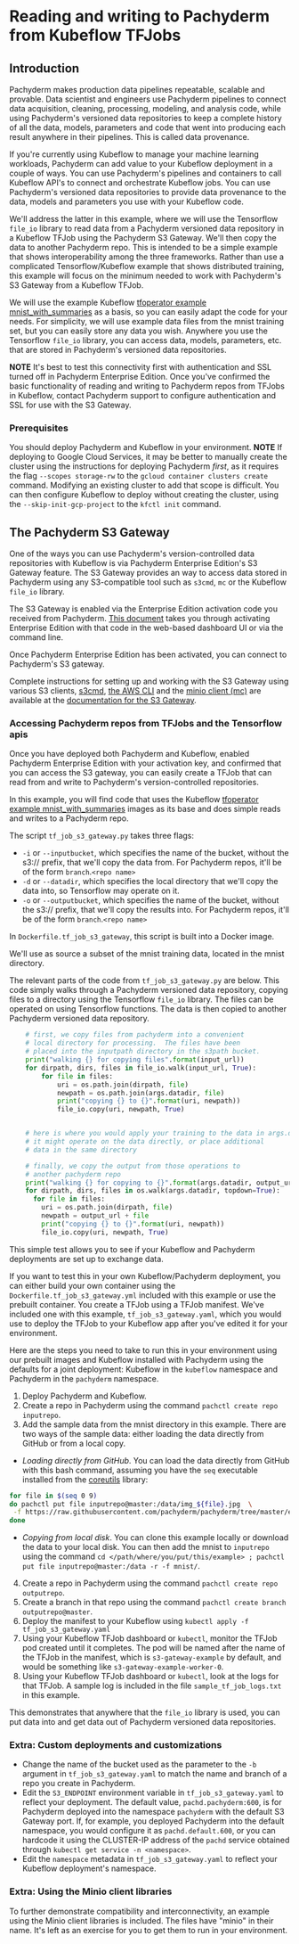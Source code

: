 #  Reading and writing to Pachyderm from Kubeflow TFJobs

## Introduction

Pachyderm makes production data pipelines repeatable, scalable and provable.
Data scientist and engineers use Pachyderm pipelines to connect data acquisition, cleaning, processing, modeling, and analysis code,
while using Pachyderm's versioned data repositories to keep a complete history of all the data, models, parameters and code
that went into producing each result anywhere in their pipelines. 
This is called data provenance.

If you're currently using Kubeflow to manage your machine learning workloads,
Pachyderm can add value to your Kubeflow deployment in a couple of ways.
You can use Pachyderm's pipelines and containers to call Kubeflow API's to connect and orchestrate Kubeflow jobs.
You can use Pachyderm's versioned data repositories to provide data provenance to the data, models and parameters you use with your Kubeflow code.

We'll address the latter in this example,
where we will use the Tensorflow `file_io` library
to read data from a Pachyderm versioned data repository
in a Kubeflow TFJob
using the Pachyderm S3 Gateway.
We'll then copy the data to another Pachyderm repo.
This is intended to be a simple example
that shows interoperability among the three frameworks.
Rather than use a complicated Tensorflow/Kubeflow example that shows distributed training,
this example will focus on the minimum needed to work with Pachyderm's S3 Gateway from a Kubeflow TFJob.

We will use the example Kubeflow [tfoperator example mnist_with_summaries](https://github.com/kubeflow/tf-operator/tree/master/examples/v1beta2/mnist_with_summaries) as a basis, so you can easily adapt the code for your needs.
For simplicity, we will use example data files from the mnist training set,
but you can easily store any data you wish.
Anywhere you use the Tensorflow `file_io` library,
you can access data, models, parameters, etc. that are stored in Pachyderm's versioned data repositories.

**NOTE**
It's best to test this connectivity first with authentication and SSL turned off in Pachyderm Enterprise Edition.
Once you've confirmed the basic functionality of reading and writing to Pachyderm repos from TFJobs in Kubeflow,
contact Pachyderm support to configure authentication and SSL for use with the S3 Gateway.

### Prerequisites

You should deploy Pachyderm and Kubeflow in your environment.
**NOTE**
If deploying to Google Cloud Services, it may be better to manually create the cluster using the instructions for deploying Pachyderm *first*, 
as it requires the flag `--scopes storage-rw` to the `gcloud container clusters create` command.
Modifying an existing cluster to add that scope is difficult. 
You can then configure Kubeflow to deploy without creating the cluster,
using the `--skip-init-gcp-project` to the `kfctl init` command.


## The Pachyderm S3 Gateway

One of the ways you can use Pachyderm's version-controlled data repositories with Kubeflow is via Pachyderm Enterprise Edition's S3 Gateway feature.
The S3 Gateway provides an way to access data stored in Pachyderm using any S3-compatible tool such as `s3cmd`, `mc` or the Kubeflow `file_io` library.

The S3 Gateway is enabled via the Enterprise Edition activation code
you received from Pachyderm.
[This document](http://docs.pachyderm.io/en/latest/enterprise/deployment.html) takes you through activating Enterprise Edition
with that code 
in the web-based dashboard UI or 
via the command line.

Once Pachyderm Enterprise Edition has been activated, 
you can connect to Pachyderm's S3 gateway.

Complete instructions for setting up and working with the S3 Gateway using various S3 clients, 
[s3cmd](https://github.com/s3tools/s3cmd),
[the AWS CLI](https://aws.amazon.com/cli/) and
the [minio client (mc)](https://github.com/minio/mc) are available
at the [documentation for the S3 Gateway](http://docs.pachyderm.io/en/latest/enterprise/s3gateway.html).

### Accessing Pachyderm repos from TFJobs and the Tensorflow apis

Once you have deployed both Pachyderm and Kubeflow,
enabled Pachyderm Enterprise Edition with your activation key,
and confirmed that you can access the S3 gateway,
you can easily create a TFJob
that can read from and write to Pachyderm's version-controlled repositories.

In this example, 
you will find code that uses the Kubeflow [tfoperator example mnist_with_summaries](https://github.com/kubeflow/tf-operator/tree/master/examples/v1beta2/mnist_with_summaries) images as its base and
does simple reads and writes to a Pachyderm repo.

The script `tf_job_s3_gateway.py` takes three flags:
* `-i` or `--inputbucket`, 
  which specifies the name of the bucket, 
  without the s3:// prefix, 
  that we'll copy the data from.
  For Pachyderm repos, 
  it'll be of the form `branch`.`<repo name>`
* `-d` or `--datadir`,
  which specifies the local directory that we'll copy the data into,
  so Tensorflow may operate on it.
* `-o` or `--outputbucket`,
  which specifies the name of the bucket, 
  without the s3:// prefix, 
  that we'll copy the results into. 
  For Pachyderm repos, 
  it'll be of the form `branch`.`<repo name>`

In `Dockerfile.tf_job_s3_gateway`, 
this script is built into a Docker image.

We'll use as source a subset of the mnist training data,
located in the mnist directory.

The relevant parts of the code from  `tf_job_s3_gateway.py` are below.
This code simply walks through a Pachyderm versioned data repository,
copying files to a directory using the Tensorflow `file_io` library.
The files can be operated on using Tensorflow functions.
The data is then copied to another Pachyderm versioned data repository.

```python
    # first, we copy files from pachyderm into a convenient
    # local directory for processing.  The files have been
    # placed into the inputpath directory in the s3path bucket.
    print("walking {} for copying files".format(input_url))
    for dirpath, dirs, files in file_io.walk(input_url, True):
        for file in files:
            uri = os.path.join(dirpath, file)
            newpath = os.path.join(args.datadir, file)
            print("copying {} to {}".format(uri, newpath))
            file_io.copy(uri, newpath, True)


    # here is where you would apply your training to the data in args.datadir
    # it might operate on the data directly, or place additional
    # data in the same directory

    # finally, we copy the output from those operations to
    # another pachyderm repo
    print("walking {} for copying to {}".format(args.datadir, output_url))
    for dirpath, dirs, files in os.walk(args.datadir, topdown=True):   
      for file in files:
        uri = os.path.join(dirpath, file)
        newpath = output_url + file
        print("copying {} to {}".format(uri, newpath))
        file_io.copy(uri, newpath, True)
```
This simple test allows you to see if your Kubeflow and Pachyderm deployments are set up to exchange data.

If you want to test this in your own Kubeflow/Pachyderm deployment, 
you can either build your own container using the `Dockerfile.tf_job_s3_gateway.yml` included with this example or
use the prebuilt container.
You create a TFJob using a TFJob manifest.
We've included one with this example, 
`tf_job_s3_gateway.yaml`, 
which you would use to deploy the TFJob to your Kubeflow app
after you've edited it for your environment.

Here are the steps you need to take to run this in your environment using our prebuilt images and
Kubeflow installed with Pachyderm using the defaults for a joint deployment: 
Kubeflow in the `kubeflow` namespace and Pachyderm in the `pachyderm` namespace.

1. Deploy Pachyderm and Kubeflow.
2. Create a repo in Pachyderm using the command  `pachctl create repo inputrepo`.
3. Add the sample data from the mnist directory in this example. 
   There are two ways of the sample data: 
   either loading the data directly from GitHub or from a local copy.

* _Loading directly from GitHub_.
  You can load the data directly from GitHub with this bash command,
  assuming you have the `seq` executable installed from the [coreutils](https://www.gnu.org/software/coreutils) library:
```bash
for file in $(seq 0 9)
do pachctl put file inputrepo@master:/data/img_${file}.jpg  \
 -f https://raw.githubusercontent.com/pachyderm/pachyderm/tree/master/examples/kubeflow/tfjob/mnist/img_${file}.jpg 
done
```
* _Copying from local disk_.
  You can clone this example locally or download the data to your local disk.
  You can then add the mnist to `inputrepo` using the command `cd </path/where/you/put/this/example> ; pachctl put file inputrepo@master:/data -r -f mnist/`.

4. Create a repo in Pachyderm using the command  `pachctl create repo outputrepo`.
5. Create a branch in that repo using the command `pachctl create branch outputrepo@master`.
6. Deploy the manifest to your Kubeflow using  `kubectl apply -f tf_job_s3_gateway.yaml`
7. Using your Kubeflow TFJob dashboard or `kubectl`, monitor the TFJob pod created until it completes.
   The pod will be named after the name of the TFJob in the manifest,
   which is `s3-gateway-example` by default, 
   and would be something like `s3-gateway-example-worker-0`.
8. Using your Kubeflow TFJob dashboard or `kubectl`, look at the logs for that TFJob.
   A sample log is included in the file `sample_tf_job_logs.txt` in this example.

This demonstrates that anywhere that the `file_io` library is used, 
you can put data into and get data out of Pachyderm versioned data repositories.

### Extra: Custom deployments and customizations
* Change the name of the bucket used as the parameter to the `-b` argument in `tf_job_s3_gateway.yaml`
  to match the name and branch of a repo you create in Pachyderm.
* Edit the `S3_ENDPOINT` environment variable in `tf_job_s3_gateway.yaml` to reflect your deployment.
  The default value,
  `pachd.pachyderm:600`, 
  is for Pachyderm deployed into the namespace `pachyderm` with the default S3 Gateway port.
  If, 
  for example, 
  you deployed Pachyderm into the default namespace,
  you would configure it as `pachd.default.600`, 
  or you can hardcode it using the CLUSTER-IP address of the `pachd` service obtained through `kubectl get service -n <namespace>`.
* Edit the `namespace` metadata  in `tf_job_s3_gateway.yaml` to reflect your Kubeflow deployment's namespace.


### Extra: Using the Minio client libraries

To further demonstrate compatibility and interconnectivity,
an example using the Minio client libraries is included.
The files have "minio" in their name.
It's left as an exercise for you to get them to run in your environment.









